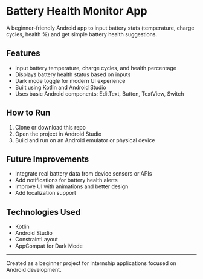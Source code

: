 
# Battery Health Monitor App

A beginner-friendly Android app to input battery stats (temperature, charge cycles, health %) and get simple battery health suggestions.

## Features
- Input battery temperature, charge cycles, and health percentage
- Displays battery health status based on inputs
- Dark mode toggle for modern UI experience
- Built using Kotlin and Android Studio
- Uses basic Android components: EditText, Button, TextView, Switch

## How to Run
1. Clone or download this repo
2. Open the project in Android Studio
3. Build and run on an Android emulator or physical device

## Future Improvements
- Integrate real battery data from device sensors or APIs
- Add notifications for battery health alerts
- Improve UI with animations and better design
- Add localization support

## Technologies Used
- Kotlin
- Android Studio
- ConstraintLayout
- AppCompat for Dark Mode

---

Created as a beginner project for internship applications focused on Android development.
